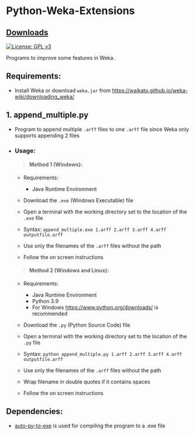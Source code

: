 # Python-Weka-Extensions

## [Downloads](https://github.com/VarunS2002/Python-Weka-Extensions/releases)

[![License: GPL v3](https://img.shields.io/badge/License-GPLv3-blue.svg)](https://www.gnu.org/licenses/gpl-3.0)

Programs to improve some features in Weka.

## Requirements:

- Install Weka or download `weka.jar` from https://waikato.github.io/weka-wiki/downloading_weka/

## 1. append_multiple.py

- Program to append multiple `.arff` files to one `.arff` file since Weka only supports appending 2 files

- ### Usage:

  > #### Method 1 (Windows):

    - Requirements:
        - Java Runtime Environment

    - Download the `.exe` (Windows Executable) file

    - Open a terminal with the working directory set to the location of the `.exe` file

    - Syntax: `append_multiple.exe 1.arff 2.arff 3.arff 4.arff outputfile.arff`

    - Use only the filenames of the `.arff` files without the path

    - Follow the on screen instructions

  > #### Method 2 (Windows and Linux):

    - Requirements:
        - Java Runtime Environment
        - Python 3.9
        - For Windows https://www.python.org/downloads/ is recommended

    - Download the `.py` (Python Source Code) file

    - Open a terminal with the working directory set to the location of the `.py` file

    - Syntax: `python append_multiple.py 1.arff 2.arff 3.arff 4.arff outputfile.arff`

    - Use only the filenames of the `.arff` files without the path

    - Wrap filename in double quotes if it contains spaces

    - Follow the on screen instructions

## Dependencies:

- [auto-py-to-exe](https://pypi.org/project/auto-py-to-exe/) is used for compiling the program to a .exe file
